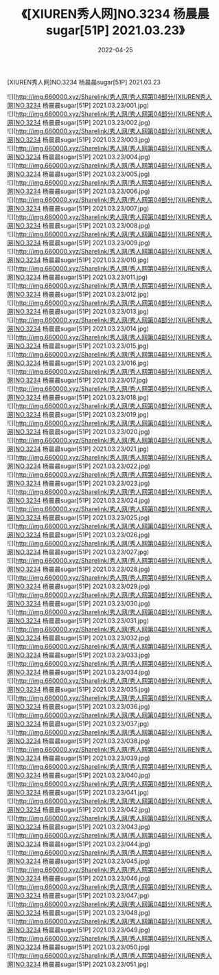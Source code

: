 ﻿---
layout: post
title:  《[XIUREN秀人网]NO.3234 杨晨晨sugar[51P] 2021.03.23》
date:   2022-04-25
img: http://img.660000.xyz/Sharelink/秀人网/秀人网第04部分/[XIUREN秀人网]NO.3234 杨晨晨sugar[51P] 2021.03.23/000.jpg
categories: [美女, 清纯, 唯美]
---

[XIUREN秀人网]NO.3234 杨晨晨sugar[51P] 2021.03.23

 ![](http://img.660000.xyz/Sharelink/秀人网/秀人网第04部分/[XIUREN秀人网]NO.3234 杨晨晨sugar[51P] 2021.03.23/001.jpg) <br>![](http://img.660000.xyz/Sharelink/秀人网/秀人网第04部分/[XIUREN秀人网]NO.3234 杨晨晨sugar[51P] 2021.03.23/002.jpg) <br>![](http://img.660000.xyz/Sharelink/秀人网/秀人网第04部分/[XIUREN秀人网]NO.3234 杨晨晨sugar[51P] 2021.03.23/003.jpg) <br>![](http://img.660000.xyz/Sharelink/秀人网/秀人网第04部分/[XIUREN秀人网]NO.3234 杨晨晨sugar[51P] 2021.03.23/004.jpg) <br>![](http://img.660000.xyz/Sharelink/秀人网/秀人网第04部分/[XIUREN秀人网]NO.3234 杨晨晨sugar[51P] 2021.03.23/005.jpg) <br>![](http://img.660000.xyz/Sharelink/秀人网/秀人网第04部分/[XIUREN秀人网]NO.3234 杨晨晨sugar[51P] 2021.03.23/006.jpg) <br>![](http://img.660000.xyz/Sharelink/秀人网/秀人网第04部分/[XIUREN秀人网]NO.3234 杨晨晨sugar[51P] 2021.03.23/007.jpg) <br>![](http://img.660000.xyz/Sharelink/秀人网/秀人网第04部分/[XIUREN秀人网]NO.3234 杨晨晨sugar[51P] 2021.03.23/008.jpg) <br>![](http://img.660000.xyz/Sharelink/秀人网/秀人网第04部分/[XIUREN秀人网]NO.3234 杨晨晨sugar[51P] 2021.03.23/009.jpg) <br>![](http://img.660000.xyz/Sharelink/秀人网/秀人网第04部分/[XIUREN秀人网]NO.3234 杨晨晨sugar[51P] 2021.03.23/010.jpg) <br>![](http://img.660000.xyz/Sharelink/秀人网/秀人网第04部分/[XIUREN秀人网]NO.3234 杨晨晨sugar[51P] 2021.03.23/011.jpg) <br>![](http://img.660000.xyz/Sharelink/秀人网/秀人网第04部分/[XIUREN秀人网]NO.3234 杨晨晨sugar[51P] 2021.03.23/012.jpg) <br>![](http://img.660000.xyz/Sharelink/秀人网/秀人网第04部分/[XIUREN秀人网]NO.3234 杨晨晨sugar[51P] 2021.03.23/013.jpg) <br>![](http://img.660000.xyz/Sharelink/秀人网/秀人网第04部分/[XIUREN秀人网]NO.3234 杨晨晨sugar[51P] 2021.03.23/014.jpg) <br>![](http://img.660000.xyz/Sharelink/秀人网/秀人网第04部分/[XIUREN秀人网]NO.3234 杨晨晨sugar[51P] 2021.03.23/015.jpg) <br>![](http://img.660000.xyz/Sharelink/秀人网/秀人网第04部分/[XIUREN秀人网]NO.3234 杨晨晨sugar[51P] 2021.03.23/016.jpg) <br>![](http://img.660000.xyz/Sharelink/秀人网/秀人网第04部分/[XIUREN秀人网]NO.3234 杨晨晨sugar[51P] 2021.03.23/017.jpg) <br>![](http://img.660000.xyz/Sharelink/秀人网/秀人网第04部分/[XIUREN秀人网]NO.3234 杨晨晨sugar[51P] 2021.03.23/018.jpg) <br>![](http://img.660000.xyz/Sharelink/秀人网/秀人网第04部分/[XIUREN秀人网]NO.3234 杨晨晨sugar[51P] 2021.03.23/019.jpg) <br>![](http://img.660000.xyz/Sharelink/秀人网/秀人网第04部分/[XIUREN秀人网]NO.3234 杨晨晨sugar[51P] 2021.03.23/020.jpg) <br>![](http://img.660000.xyz/Sharelink/秀人网/秀人网第04部分/[XIUREN秀人网]NO.3234 杨晨晨sugar[51P] 2021.03.23/021.jpg) <br>![](http://img.660000.xyz/Sharelink/秀人网/秀人网第04部分/[XIUREN秀人网]NO.3234 杨晨晨sugar[51P] 2021.03.23/022.jpg) <br>![](http://img.660000.xyz/Sharelink/秀人网/秀人网第04部分/[XIUREN秀人网]NO.3234 杨晨晨sugar[51P] 2021.03.23/023.jpg) <br>![](http://img.660000.xyz/Sharelink/秀人网/秀人网第04部分/[XIUREN秀人网]NO.3234 杨晨晨sugar[51P] 2021.03.23/024.jpg) <br>![](http://img.660000.xyz/Sharelink/秀人网/秀人网第04部分/[XIUREN秀人网]NO.3234 杨晨晨sugar[51P] 2021.03.23/025.jpg) <br>![](http://img.660000.xyz/Sharelink/秀人网/秀人网第04部分/[XIUREN秀人网]NO.3234 杨晨晨sugar[51P] 2021.03.23/026.jpg) <br>![](http://img.660000.xyz/Sharelink/秀人网/秀人网第04部分/[XIUREN秀人网]NO.3234 杨晨晨sugar[51P] 2021.03.23/027.jpg) <br>![](http://img.660000.xyz/Sharelink/秀人网/秀人网第04部分/[XIUREN秀人网]NO.3234 杨晨晨sugar[51P] 2021.03.23/028.jpg) <br>![](http://img.660000.xyz/Sharelink/秀人网/秀人网第04部分/[XIUREN秀人网]NO.3234 杨晨晨sugar[51P] 2021.03.23/029.jpg) <br>![](http://img.660000.xyz/Sharelink/秀人网/秀人网第04部分/[XIUREN秀人网]NO.3234 杨晨晨sugar[51P] 2021.03.23/030.jpg) <br>![](http://img.660000.xyz/Sharelink/秀人网/秀人网第04部分/[XIUREN秀人网]NO.3234 杨晨晨sugar[51P] 2021.03.23/031.jpg) <br>![](http://img.660000.xyz/Sharelink/秀人网/秀人网第04部分/[XIUREN秀人网]NO.3234 杨晨晨sugar[51P] 2021.03.23/032.jpg) <br>![](http://img.660000.xyz/Sharelink/秀人网/秀人网第04部分/[XIUREN秀人网]NO.3234 杨晨晨sugar[51P] 2021.03.23/033.jpg) <br>![](http://img.660000.xyz/Sharelink/秀人网/秀人网第04部分/[XIUREN秀人网]NO.3234 杨晨晨sugar[51P] 2021.03.23/034.jpg) <br>![](http://img.660000.xyz/Sharelink/秀人网/秀人网第04部分/[XIUREN秀人网]NO.3234 杨晨晨sugar[51P] 2021.03.23/035.jpg) <br>![](http://img.660000.xyz/Sharelink/秀人网/秀人网第04部分/[XIUREN秀人网]NO.3234 杨晨晨sugar[51P] 2021.03.23/036.jpg) <br>![](http://img.660000.xyz/Sharelink/秀人网/秀人网第04部分/[XIUREN秀人网]NO.3234 杨晨晨sugar[51P] 2021.03.23/037.jpg) <br>![](http://img.660000.xyz/Sharelink/秀人网/秀人网第04部分/[XIUREN秀人网]NO.3234 杨晨晨sugar[51P] 2021.03.23/038.jpg) <br>![](http://img.660000.xyz/Sharelink/秀人网/秀人网第04部分/[XIUREN秀人网]NO.3234 杨晨晨sugar[51P] 2021.03.23/039.jpg) <br>![](http://img.660000.xyz/Sharelink/秀人网/秀人网第04部分/[XIUREN秀人网]NO.3234 杨晨晨sugar[51P] 2021.03.23/040.jpg) <br>![](http://img.660000.xyz/Sharelink/秀人网/秀人网第04部分/[XIUREN秀人网]NO.3234 杨晨晨sugar[51P] 2021.03.23/041.jpg) <br>![](http://img.660000.xyz/Sharelink/秀人网/秀人网第04部分/[XIUREN秀人网]NO.3234 杨晨晨sugar[51P] 2021.03.23/042.jpg) <br>![](http://img.660000.xyz/Sharelink/秀人网/秀人网第04部分/[XIUREN秀人网]NO.3234 杨晨晨sugar[51P] 2021.03.23/043.jpg) <br>![](http://img.660000.xyz/Sharelink/秀人网/秀人网第04部分/[XIUREN秀人网]NO.3234 杨晨晨sugar[51P] 2021.03.23/044.jpg) <br>![](http://img.660000.xyz/Sharelink/秀人网/秀人网第04部分/[XIUREN秀人网]NO.3234 杨晨晨sugar[51P] 2021.03.23/045.jpg) <br>![](http://img.660000.xyz/Sharelink/秀人网/秀人网第04部分/[XIUREN秀人网]NO.3234 杨晨晨sugar[51P] 2021.03.23/046.jpg) <br>![](http://img.660000.xyz/Sharelink/秀人网/秀人网第04部分/[XIUREN秀人网]NO.3234 杨晨晨sugar[51P] 2021.03.23/047.jpg) <br>![](http://img.660000.xyz/Sharelink/秀人网/秀人网第04部分/[XIUREN秀人网]NO.3234 杨晨晨sugar[51P] 2021.03.23/048.jpg) <br>![](http://img.660000.xyz/Sharelink/秀人网/秀人网第04部分/[XIUREN秀人网]NO.3234 杨晨晨sugar[51P] 2021.03.23/049.jpg) <br>![](http://img.660000.xyz/Sharelink/秀人网/秀人网第04部分/[XIUREN秀人网]NO.3234 杨晨晨sugar[51P] 2021.03.23/050.jpg) <br>![](http://img.660000.xyz/Sharelink/秀人网/秀人网第04部分/[XIUREN秀人网]NO.3234 杨晨晨sugar[51P] 2021.03.23/051.jpg) <br>